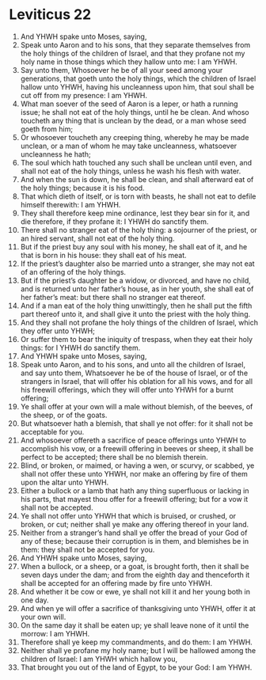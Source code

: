 ﻿# Leviticus 22
1. And YHWH spake unto Moses, saying, 
2. Speak unto Aaron and to his sons, that they separate themselves from the holy things of the children of Israel, and that they profane not my holy name in those things which they hallow unto me: I am YHWH. 
3. Say unto them, Whosoever he be of all your seed among your generations, that goeth unto the holy things, which the children of Israel hallow unto YHWH, having his uncleanness upon him, that soul shall be cut off from my presence: I am YHWH. 
4. What man soever of the seed of Aaron is a leper, or hath a running issue; he shall not eat of the holy things, until he be clean. And whoso toucheth any thing that is unclean by the dead, or a man whose seed goeth from him; 
5. Or whosoever toucheth any creeping thing, whereby he may be made unclean, or a man of whom he may take uncleanness, whatsoever uncleanness he hath; 
6. The soul which hath touched any such shall be unclean until even, and shall not eat of the holy things, unless he wash his flesh with water. 
7. And when the sun is down, he shall be clean, and shall afterward eat of the holy things; because it is his food. 
8. That which dieth of itself, or is torn with beasts, he shall not eat to defile himself therewith: I am YHWH. 
9. They shall therefore keep mine ordinance, lest they bear sin for it, and die therefore, if they profane it: I YHWH do sanctify them. 
10. There shall no stranger eat of the holy thing: a sojourner of the priest, or an hired servant, shall not eat of the holy thing. 
11. But if the priest buy any soul with his money, he shall eat of it, and he that is born in his house: they shall eat of his meat. 
12. If the priest’s daughter also be married unto a stranger, she may not eat of an offering of the holy things. 
13. But if the priest’s daughter be a widow, or divorced, and have no child, and is returned unto her father’s house, as in her youth, she shall eat of her father’s meat: but there shall no stranger eat thereof. 
14.  And if a man eat of the holy thing unwittingly, then he shall put the fifth part thereof unto it, and shall give it unto the priest with the holy thing. 
15. And they shall not profane the holy things of the children of Israel, which they offer unto YHWH; 
16. Or suffer them to bear the iniquity of trespass, when they eat their holy things: for I YHWH do sanctify them. 
17.  And YHWH spake unto Moses, saying, 
18. Speak unto Aaron, and to his sons, and unto all the children of Israel, and say unto them, Whatsoever he be of the house of Israel, or of the strangers in Israel, that will offer his oblation for all his vows, and for all his freewill offerings, which they will offer unto YHWH for a burnt offering; 
19. Ye shall offer at your own will a male without blemish, of the beeves, of the sheep, or of the goats. 
20. But whatsoever hath a blemish, that shall ye not offer: for it shall not be acceptable for you. 
21. And whosoever offereth a sacrifice of peace offerings unto YHWH to accomplish his vow, or a freewill offering in beeves or sheep, it shall be perfect to be accepted; there shall be no blemish therein. 
22. Blind, or broken, or maimed, or having a wen, or scurvy, or scabbed, ye shall not offer these unto YHWH, nor make an offering by fire of them upon the altar unto YHWH. 
23. Either a bullock or a lamb that hath any thing superfluous or lacking in his parts, that mayest thou offer for a freewill offering; but for a vow it shall not be accepted. 
24. Ye shall not offer unto YHWH that which is bruised, or crushed, or broken, or cut; neither shall ye make any offering thereof in your land. 
25. Neither from a stranger’s hand shall ye offer the bread of your God of any of these; because their corruption is in them, and blemishes be in them: they shall not be accepted for you. 
26.  And YHWH spake unto Moses, saying, 
27. When a bullock, or a sheep, or a goat, is brought forth, then it shall be seven days under the dam; and from the eighth day and thenceforth it shall be accepted for an offering made by fire unto YHWH. 
28. And whether it be cow or ewe, ye shall not kill it and her young both in one day. 
29. And when ye will offer a sacrifice of thanksgiving unto YHWH, offer it at your own will. 
30. On the same day it shall be eaten up; ye shall leave none of it until the morrow: I am YHWH. 
31. Therefore shall ye keep my commandments, and do them: I am YHWH. 
32. Neither shall ye profane my holy name; but I will be hallowed among the children of Israel: I am YHWH which hallow you, 
33. That brought you out of the land of Egypt, to be your God: I am YHWH. 
